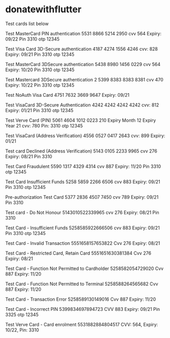 # donatewithflutter

Test cards list below

Test MasterCard PIN authentication
5531 8866 5214 2950
cvv 564
Expiry: 09/22
Pin 3310
otp 12345

Test Visa Card 3D-Secure authentication
4187 4274 1556 4246
cvv: 828
Expiry: 09/21
Pin 3310
otp 12345

Test MasterCard 3DSecure authentication
5438 8980 1456 0229
cvv 564
Expiry: 10/20
Pin 3310
otp 12345

Test Mastercard 3DSecure authentication 2
5399 8383 8383 8381
cvv 470
Expiry: 10/22
Pin 3310
otp 12345

Test NoAuth Visa Card
4751 7632 3669 9647
Expiry: 09/21

Test VisaCard 3D-Secure Authentication
4242 4242 4242 4242
cvv: 812
Expiry: 01/21
Pin 3310
otp 12345

Test Verve Card (PIN)
5061 4604 1012 0223 210
Expiry Month 12
Expiry Year 21
cvv: 780
Pin: 3310
otp 12345

Test VisaCard (Address Verification)
4556 0527 0417 2643
cvv: 899
Expiry: 01/21

Test card Declined (Address Verification)
5143 0105 2233 9965
cvv 276
Expiry: 08/21
Pin 3310

Test Card Fraudulent
5590 1317 4329 4314
cvv 887
Expiry: 11/20
Pin 3310
otp 12345

Test Card Insufficient Funds
5258 5859 2266 6506
cvv 883
Expiry: 09/21
Pin 3310
otp 12345

Pre-authorization Test Card
5377 2836 4507 7450
cvv 789
Expiry: 09/21
Pin 3310

Test card - Do Not Honour
5143010522339965
cvv 276
Expiry: 08/21
Pin 3310

Test Card - Insufficient Funds
5258585922666506
cvv 883
Expiry: 09/21
Pin 3310
otp 12345

Test Card - Invalid Transaction
5551658157653822
Cvv 276
Expiry: 08/21

Test Card - Restricted Card, Retain Card
5551651630381384
Cvv 276
Expiry: 08/21

Test Card - Function Not Permitted to Cardholder
5258582054729020
Cvv 887
Expiry: 11/20

Test Card - Function Not Permitted to Terminal
5258588264565682
Cvv 887
Expiry: 11/20

Test Card - Transaction Error
5258589130149016
Cvv 887
Expiry: 11/20

Test Card - Incorrect PIN
5399834697894723
CVV 883
Expiry: 09/21
Pin 3325
otp 12345

Test Verve Card - Card enrolment
5531882884804517
CVV: 564,
Expiry: 10/22,
Pin: 3310
